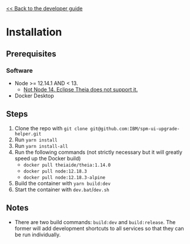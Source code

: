 [<< Back to the developer guide](../developer_guide)

# Installation

## Prerequisites

### Software

- Node >= 12.14.1 AND < 13.
    - [Not Node 14. Eclipse Theia does not support it.](https://www.gitmemory.com/issue/eclipse-theia/theia/8920/754781284)
- Docker Desktop

## Steps

1. Clone the repo with `git clone git@github.com:IBM/spm-ui-upgrade-helper.git`
2. Run `yarn install`
3. Run `yarn install-all`
4. Run the following commands (not strictly necessary but it will greatly speed up the Docker build)
    - `docker pull theiaide/theia:1.14.0`
    - `docker pull node:12.18.3`
    - `docker pull node:12.18.3-alpine`
5. Build the container with `yarn build:dev`
6. Start the container with `dev.bat`/`dev.sh`

## Notes

- There are two build commands: `build:dev` and `build:release`. The former will add development shortcuts to all services so that they can be run individually.
